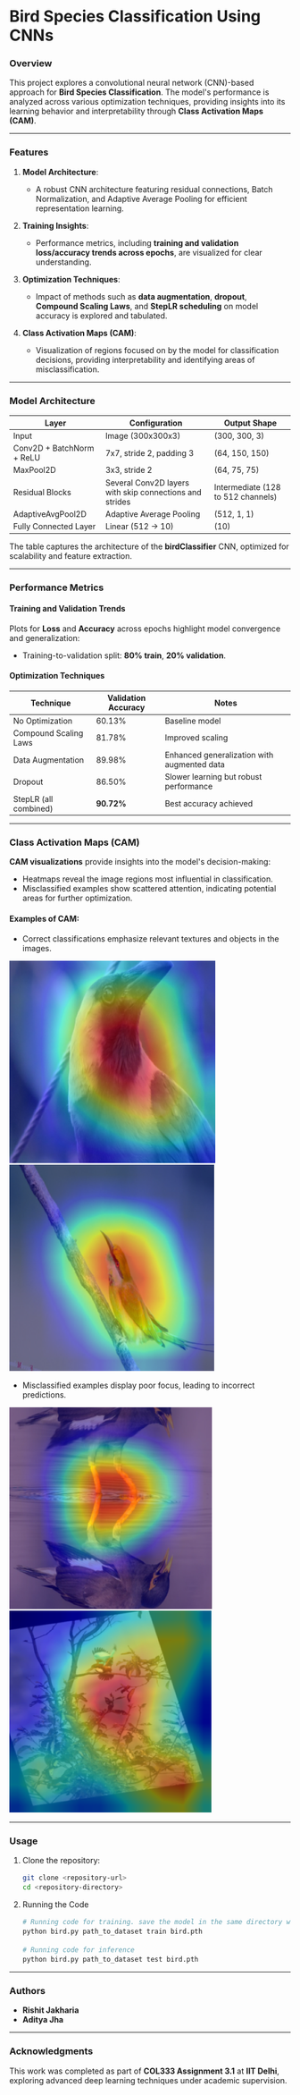 # **Bird Species Classification Using CNNs**

### **Overview**  
This project explores a convolutional neural network (CNN)-based approach for **Bird Species Classification**. The model's performance is analyzed across various optimization techniques, providing insights into its learning behavior and interpretability through **Class Activation Maps (CAM)**.  

---

### **Features**  

1. **Model Architecture**:  
   - A robust CNN architecture featuring residual connections, Batch Normalization, and Adaptive Average Pooling for efficient representation learning.  

2. **Training Insights**:  
   - Performance metrics, including **training and validation loss/accuracy trends across epochs**, are visualized for clear understanding.  

3. **Optimization Techniques**:  
   - Impact of methods such as **data augmentation**, **dropout**, **Compound Scaling Laws**, and **StepLR scheduling** on model accuracy is explored and tabulated.  

4. **Class Activation Maps (CAM)**:  
   - Visualization of regions focused on by the model for classification decisions, providing interpretability and identifying areas of misclassification.  

---

### **Model Architecture**  

| Layer                    | Configuration                        | Output Shape         |
|--------------------------|---------------------------------------|----------------------|
| Input                    | Image (300x300x3)                    | (300, 300, 3)        |
| Conv2D + BatchNorm + ReLU| 7x7, stride 2, padding 3             | (64, 150, 150)       |
| MaxPool2D               | 3x3, stride 2                        | (64, 75, 75)         |
| Residual Blocks          | Several Conv2D layers with skip connections and strides| Intermediate (128 to 512 channels) |
| AdaptiveAvgPool2D        | Adaptive Average Pooling             | (512, 1, 1)          |
| Fully Connected Layer    | Linear (512 → 10)                    | (10)                 |

The table captures the architecture of the **birdClassifier** CNN, optimized for scalability and feature extraction.  

---

### **Performance Metrics**  

#### **Training and Validation Trends**  
Plots for **Loss** and **Accuracy** across epochs highlight model convergence and generalization:  
- Training-to-validation split: **80% train**, **20% validation**.  

#### **Optimization Techniques**  
| Technique               | Validation Accuracy | Notes                                          |
|--------------------------|---------------------|------------------------------------------------|
| No Optimization          | 60.13%             | Baseline model                                |
| Compound Scaling Laws    | 81.78%             | Improved scaling                              |
| Data Augmentation        | 89.98%             | Enhanced generalization with augmented data   |
| Dropout                  | 86.50%             | Slower learning but robust performance        |
| StepLR (all combined)    | **90.72%**         | Best accuracy achieved                        |

---

### **Class Activation Maps (CAM)**  

**CAM visualizations** provide insights into the model's decision-making:  
- Heatmaps reveal the image regions most influential in classification.  
- Misclassified examples show scattered attention, indicating potential areas for further optimization.  

#### **Examples of CAM**:  
- Correct classifications emphasize relevant textures and objects in the images.


![Class 1: GRAD-CAM](./A3/images/cam_class10.png)
![Class 1: GRAD-CAM](./A3/images/cam_class1.png)

- Misclassified examples display poor focus, leading to incorrect predictions.  

![Class 5 misclassified as 1: GRAD-CAM](./A3/images/miss_cam_class_5_1.png)
![Class 9 misclassified as 2: GRAD-CAM](./A3/images/miss_cam_class_9_2.png)

---

### **Usage**  

1. Clone the repository:  
   ```bash
   git clone <repository-url>
   cd <repository-directory>
   ```

2. Running the Code
   ```bash
   # Running code for training. save the model in the same directory with name "bird.pth"
   python bird.py path_to_dataset train bird.pth 
  
   # Running code for inference
   python bird.py path_to_dataset test bird.pth
   ```

---

### **Authors**  
- **Rishit Jakharia**  
- **Aditya Jha** 

---

### **Acknowledgments**  
This work was completed as part of **COL333 Assignment 3.1** at **IIT Delhi**, exploring advanced deep learning techniques under academic supervision.  
